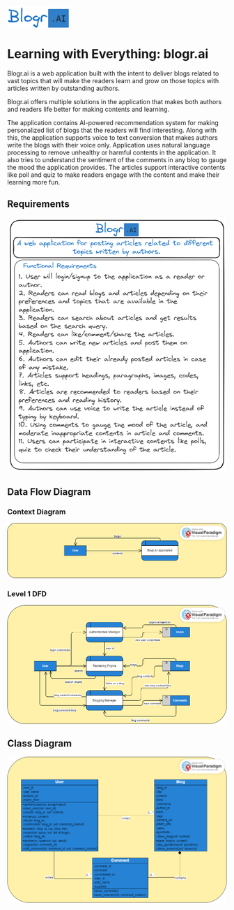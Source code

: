 ![](./logo.png)

# Learning with Everything: blogr.ai

Blogr.ai is a web application built with the intent to deliver blogs related to vast topics that will make the readers learn and grow on those topics with articles written by outstanding authors.

Blogr.ai offers multiple solutions in the application that makes both authors and readers life better for making contents and learning.

The application contains AI-powered recommendation system for making personalized list of blogs that the readers will find interesting. Along with this, the application supports voice to text conversion that makes authors write the blogs with their voice only. Application uses natural language processing to remove unhealthy or harmful contents in the application. It also tries to understand the sentiment of the comments in any blog to gauge the mood the application provides. The articles support interactive contents like poll and quiz to make readers engage with the content and make their learning more fun.

## Requirements

<img title="" src="./app-ideas/requirements.png" alt="" data-align="center">

## Data Flow Diagram

### Context Diagram

![](./app-ideas/dfd-l0.png)

### Level 1 DFD

![](./app-ideas/dfd-l1.png)

## Class Diagram

![](./app-ideas/class-diagram.png)